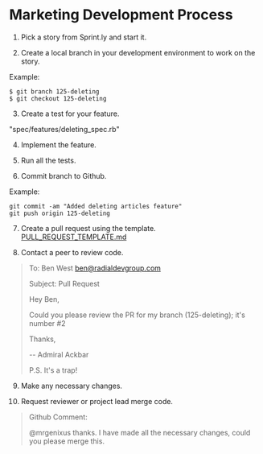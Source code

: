 # Marketing Development Process

1. Pick a story from Sprint.ly and start it.

2. Create a local branch in your development environment to work on the story.

Example:

```
$ git branch 125-deleting
$ git checkout 125-deleting
```

3. Create a test for your feature.

"spec/features/deleting_spec.rb"

4. Implement the feature.

5. Run all the tests.

6. Commit branch to Github.

Example:

```
git commit -am "Added deleting articles feature"
git push origin 125-deleting

```

7. Create a pull request using the template. [PULL_REQUEST_TEMPLATE.md](PULL_REQUEST_TEMPLATE.md)

8. Contact a peer to review code.

> To: Ben West <ben@radialdevgroup.com>
>
> Subject: Pull Request
>
> Hey Ben,
>
> Could you please review the PR for my branch (125-deleting); it's number #2
>
> Thanks,
>
> -- Admiral Ackbar
>
> P.S. It's a trap!

9. Make any necessary changes.

10. Request reviewer or project lead merge code.

> Github Comment:
>
>@mrgenixus thanks. I have made all the necessary changes, could you please merge this.
